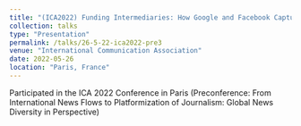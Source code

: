 ```yaml
---
title: "(ICA2022) Funding Intermediaries: How Google and Facebook Capture Journalism"
collection: talks
type: "Presentation"
permalink: /talks/26-5-22-ica2022-pre3
venue: "International Communication Association"
date: 2022-05-26
location: "Paris, France"
---
```


Participated in the ICA 2022 Conference in Paris (Preconference: From International News Flows to Platformization of Journalism: Global News Diversity in Perspective)
